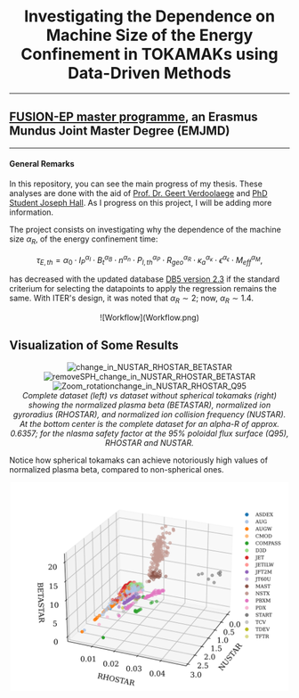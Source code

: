 <h1><center>Investigating the Dependence on Machine Size of the Energy Confinement in TOKAMAKs using Data-Driven Methods</center></h1>

---
## [FUSION-EP master programme](https://www.em-master-fusion.org/), an Erasmus Mundus Joint Master Degree (EMJMD)
---



#### General Remarks

In this repository, you can see the main progress of my thesis. These analyses are done with the aid of [Prof. Dr. Geert Verdoolaege](https://www.researchgate.net/profile/Geert-Verdoolaege) and [PhD Student Joseph Hall](https://telefoonboek.ugent.be/nl/people/802003618944). As I progress on this project, I will be adding more information.


The project consists on investigating why the dependence of the machine size $\alpha_R$, of the energy confinement time:

$$
    \tau_{E,th} = \alpha_0 \cdot I_P^{\alpha_I} \cdot B_t^{\alpha_B} \cdot n^{\alpha_n} \cdot {P_{l,th}}^{\alpha_P} \cdot {R_{geo}}^{\alpha_R} \cdot {\kappa_{a}}^{\alpha_\kappa} \cdot \epsilon^{\alpha_\epsilon} \cdot {M_{eff}}^{\alpha_M},
$$


has decreased with the updated database [DB5 version 2.3](https://dataspace.princeton.edu/handle/88435/dsp01m900nx49h) if the standard criterium for selecting the datapoints to apply the regression remains the same. With ITER's design, it was noted that $\alpha_R \sim 2$; now, $\alpha_R \sim 1.4$.


<p align="center">
![Workflow](Workflow.png)
</p>

## Visualization of Some Results

<p align="center">
  <img src="https://github.com/Chinnasf/FUSION-EP-Master-Thesis/assets/31081252/ab0af563-b9bc-455d-95ef-cc54a79586a2" alt="change_in_NUSTAR_RHOSTAR_BETASTAR" width="400" height="300">
  <img src="https://github.com/Chinnasf/FUSION-EP-Master-Thesis/assets/31081252/d1779ba8-5f4f-4d95-ac00-0112ae7369db" alt="removeSPH_change_in_NUSTAR_RHOSTAR_BETASTAR" width="400" height="300">
  <img src="https://github.com/Chinnasf/FUSION-EP-Master-Thesis/assets/31081252/4f0e520f-429c-43f8-835e-4914329b1deb" alt="Zoom_rotationchange_in_NUSTAR_RHOSTAR_Q95" width="400" height="300">
  <br>
  <em>Complete dataset (left) vs dataset without spherical tokamaks (right) showing the normalized plasma beta (BETASTAR), normalized ion gyroradius (RHOSTAR), and normalized ion collision frequency (NUSTAR). At the bottom center is the complete dataset for an alpha-R of approx. 0.6357; for the nlasma safety factor at the 95% poloidal flux surface (Q95), RHOSTAR and NUSTAR.</em>
</p>


Notice how spherical tokamaks can achieve notoriously high values of normalized plasma beta, compared to non-spherical ones. 

<p align="center">
  <img src="data/TOK/3D_BETASTAR_NUSTAR_RHOSTAR.png" alt="3D_BETASTAR_NUSTAR_RHOSTAR" width="500">
</p>
